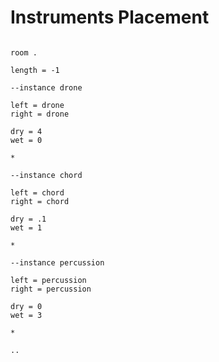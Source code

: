 # Instruments Placement

```scenario oscilla

room .

length = -1

--instance drone

left = drone
right = drone

dry = 4
wet = 0

*

--instance chord

left = chord
right = chord

dry = .1
wet = 1

*

--instance percussion

left = percussion
right = percussion

dry = 0
wet = 3

*

..

```
